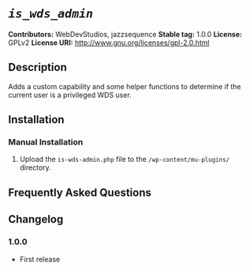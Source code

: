 # _`is_wds_admin`_ #
**Contributors:**      WebDevStudios, jazzsequence
**Stable tag:**        1.0.0
**License:**           GPLv2
**License URI:**       http://www.gnu.org/licenses/gpl-2.0.html

## Description ##

Adds a custom capability and some helper functions to determine if the current user is a privileged WDS user.

## Installation ##

### Manual Installation ###

1. Upload the `is-wds-admin.php` file to the `/wp-content/mu-plugins/` directory.

## Frequently Asked Questions ##

## Changelog ##

### 1.0.0 ###
* First release